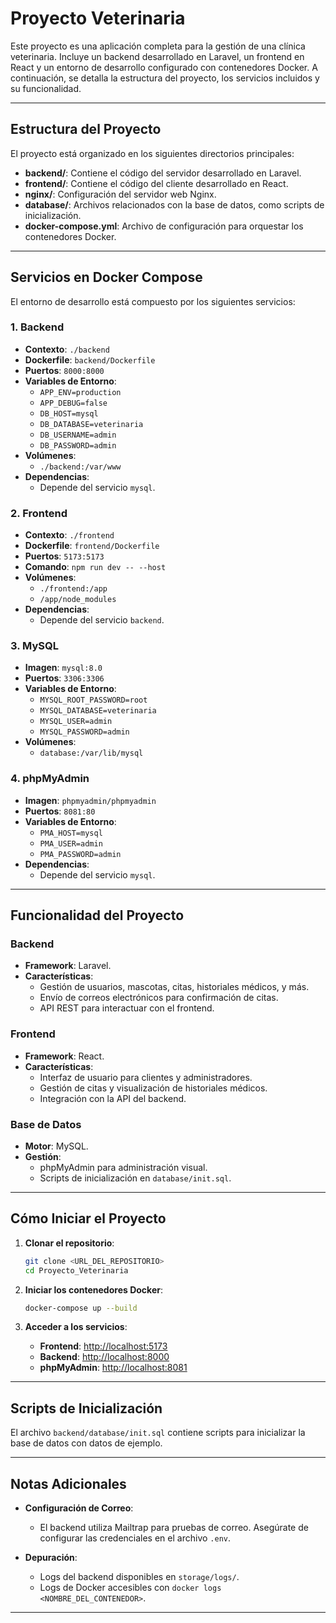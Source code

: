 # Proyecto Veterinaria

Este proyecto es una aplicación completa para la gestión de una clínica veterinaria. Incluye un backend desarrollado en Laravel, un frontend en React y un entorno de desarrollo configurado con contenedores Docker. A continuación, se detalla la estructura del proyecto, los servicios incluidos y su funcionalidad.

---

## Estructura del Proyecto

El proyecto está organizado en los siguientes directorios principales:

- **backend/**: Contiene el código del servidor desarrollado en Laravel.
- **frontend/**: Contiene el código del cliente desarrollado en React.
- **nginx/**: Configuración del servidor web Nginx.
- **database/**: Archivos relacionados con la base de datos, como scripts de inicialización.
- **docker-compose.yml**: Archivo de configuración para orquestar los contenedores Docker.

---

## Servicios en Docker Compose

El entorno de desarrollo está compuesto por los siguientes servicios:

### 1. **Backend**
- **Contexto**: `./backend`
- **Dockerfile**: `backend/Dockerfile`
- **Puertos**: `8000:8000`
- **Variables de Entorno**:
  - `APP_ENV=production`
  - `APP_DEBUG=false`
  - `DB_HOST=mysql`
  - `DB_DATABASE=veterinaria`
  - `DB_USERNAME=admin`
  - `DB_PASSWORD=admin`
- **Volúmenes**:
  - `./backend:/var/www`
- **Dependencias**:
  - Depende del servicio `mysql`.

### 2. **Frontend**
- **Contexto**: `./frontend`
- **Dockerfile**: `frontend/Dockerfile`
- **Puertos**: `5173:5173`
- **Comando**: `npm run dev -- --host`
- **Volúmenes**:
  - `./frontend:/app`
  - `/app/node_modules`
- **Dependencias**:
  - Depende del servicio `backend`.

### 3. **MySQL**
- **Imagen**: `mysql:8.0`
- **Puertos**: `3306:3306`
- **Variables de Entorno**:
  - `MYSQL_ROOT_PASSWORD=root`
  - `MYSQL_DATABASE=veterinaria`
  - `MYSQL_USER=admin`
  - `MYSQL_PASSWORD=admin`
- **Volúmenes**:
  - `database:/var/lib/mysql`

### 4. **phpMyAdmin**
- **Imagen**: `phpmyadmin/phpmyadmin`
- **Puertos**: `8081:80`
- **Variables de Entorno**:
  - `PMA_HOST=mysql`
  - `PMA_USER=admin`
  - `PMA_PASSWORD=admin`
- **Dependencias**:
  - Depende del servicio `mysql`.

---

## Funcionalidad del Proyecto

### Backend
- **Framework**: Laravel.
- **Características**:
  - Gestión de usuarios, mascotas, citas, historiales médicos, y más.
  - Envío de correos electrónicos para confirmación de citas.
  - API REST para interactuar con el frontend.

### Frontend
- **Framework**: React.
- **Características**:
  - Interfaz de usuario para clientes y administradores.
  - Gestión de citas y visualización de historiales médicos.
  - Integración con la API del backend.

### Base de Datos
- **Motor**: MySQL.
- **Gestión**:
  - phpMyAdmin para administración visual.
  - Scripts de inicialización en `database/init.sql`.

---

## Cómo Iniciar el Proyecto

1. **Clonar el repositorio**:
   ```bash
   git clone <URL_DEL_REPOSITORIO>
   cd Proyecto_Veterinaria
   ```

2. **Iniciar los contenedores Docker**:
   ```bash
   docker-compose up --build
   ```

3. **Acceder a los servicios**:
   - **Frontend**: [http://localhost:5173](http://localhost:5173)
   - **Backend**: [http://localhost:8000](http://localhost:8000)
   - **phpMyAdmin**: [http://localhost:8081](http://localhost:8081)

---

## Scripts de Inicialización

El archivo `backend/database/init.sql` contiene scripts para inicializar la base de datos con datos de ejemplo.

---

## Notas Adicionales

- **Configuración de Correo**:
  - El backend utiliza Mailtrap para pruebas de correo. Asegúrate de configurar las credenciales en el archivo `.env`.

- **Depuración**:
  - Logs del backend disponibles en `storage/logs/`.
  - Logs de Docker accesibles con `docker logs <NOMBRE_DEL_CONTENEDOR>`.

--- 